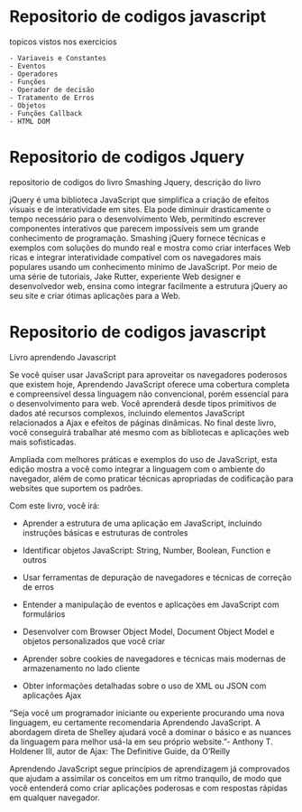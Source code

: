 Repositorio de codigos javascript
=================================
topicos vistos nos exercicios

	- Variaveis e Constantes
	- Eventos
	- Operadores
	- Funções
	- Operador de decisão
	- Tratamento de Erros
    - Objetos
	- Funções Callback
	- HTML DOM
    
Repositorio de codigos Jquery
=================================
repositorio de codigos do livro Smashing Jquery, descrição do livro

jQuery é uma biblioteca JavaScript que simplifica a criação de efeitos visuais e de interatividade em sites. Ela pode diminuir drasticamente o tempo necessário para o desenvolvimento Web, permitindo escrever componentes interativos que parecem impossíveis sem um grande conhecimento de programação. Smashing jQuery fornece técnicas e exemplos com soluções do mundo real e mostra como criar interfaces Web ricas e integrar interatividade compatível com os navegadores mais populares usando um conhecimento mínimo de JavaScript.
Por meio de uma série de tutoriais, Jake Rutter, experiente Web designer e desenvolvedor web, ensina como integrar facilmente a estrutura jQuery ao seu site e criar ótimas aplicações para a Web.

Repositorio de codigos javascript
=================================
Livro aprendendo Javascript

Se você quiser usar JavaScript para aproveitar os navegadores poderosos que existem hoje, Aprendendo JavaScript oferece uma cobertura completa e compreensível dessa linguagem não convencional, porém essencial para o desenvolvimento para web. Você aprenderá desde tipos primitivos de dados até recursos complexos, incluindo elementos JavaScript relacionados a Ajax e efeitos de páginas dinâmicas. No final deste livro, você conseguirá trabalhar até mesmo com as bibliotecas e aplicações web mais sofisticadas.

Ampliada com melhores práticas e exemplos do uso de JavaScript, esta edição mostra a você como integrar a linguagem com o ambiente do navegador, além de como praticar técnicas apropriadas de codificação para websites que suportem os padrões.

Com este livro, você irá:

- Aprender a estrutura de uma aplicação em JavaScript, incluindo instruções básicas e estruturas de controles

- Identificar objetos JavaScript: String, Number, Boolean, Function e outros

- Usar ferramentas de depuração de navegadores e técnicas de correção de erros

- Entender a manipulação de eventos e aplicações em JavaScript com formulários

- Desenvolver com Browser Object Model, Document Object Model e objetos personalizados que você criar

- Aprender sobre cookies de navegadores e técnicas mais modernas de armazenamento no lado cliente

- Obter informações detalhadas sobre o uso de XML ou JSON com aplicações Ajax

“Seja você um programador iniciante ou experiente procurando uma nova linguagem, eu certamente recomendaria Aprendendo JavaScript. A abordagem direta de Shelley ajudará você a dominar o básico e as nuances da linguagem para melhor usá-la em seu próprio website.”- Anthony T. Holdener III, autor de Ajax: The Definitive Guide, da O’Reilly

Aprendendo JavaScript segue princípios de aprendizagem já comprovados que ajudam a assimilar os conceitos em um ritmo tranquilo, de modo que você entenderá como criar aplicações poderosas e com respostas rápidas em qualquer navegador.
